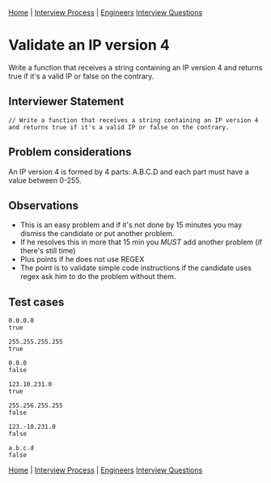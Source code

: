 [Home](../../../README.md) |
[Interview Process](../../README.md) |
[Engineers](../README.md)
[Interview Questions](README.me)

# Validate an IP version 4

Write a function that receives a string containing an IP version 4 and returns true if it's a valid IP or false on the contrary.

## Interviewer Statement
```
// Write a function that receives a string containing an IP version 4 and returns true if it's a valid IP or false on the contrary.
```

## Problem considerations
An IP version 4 is formed by 4 parts: A.B.C.D and each part must have a value between 0-255.

## Observations
- This is an easy problem and if it's not done by 15 minutes you may dismiss the candidate or put another problem.
- If he resolves this in more that 15 min you *MUST* add another problem (if there's still time)
- Plus points if he does not use REGEX
- The point is to validate simple code instructions if the candidate uses regex ask him to do the problem without them.

## Test cases
```
0.0.0.0
true

255.255.255.255
true

0.0.0
false

123.10.231.0
true

255.256.255.255
false

123.-10.231.0
false

a.b.c.d
false
```

[Home](../../../README.md) |
[Interview Process](../../README.md) |
[Engineers](../README.md)
[Interview Questions](README.me)
